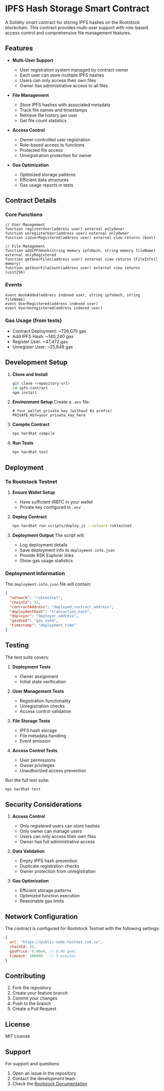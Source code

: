 # IPFS Hash Storage Smart Contract

A Solidity smart contract for storing IPFS hashes on the Rootstock blockchain. This contract provides multi-user support with role-based access control and comprehensive file management features.

## Features

- **Multi-User Support**
  - User registration system managed by contract owner
  - Each user can store multiple IPFS hashes
  - Users can only access their own files
  - Owner has administrative access to all files

- **File Management**
  - Store IPFS hashes with associated metadata
  - Track file names and timestamps
  - Retrieve file history per user
  - Get file count statistics

- **Access Control**
  - Owner-controlled user registration
  - Role-based access to functions
  - Protected file access
  - Unregistration protection for owner

- **Gas Optimization**
  - Optimized storage patterns
  - Efficient data structures
  - Gas usage reports in tests

## Contract Details

### Core Functions

```solidity
// User Management
function registerUser(address user) external onlyOwner
function unregisterUser(address user) external onlyOwner
function isUserRegistered(address user) external view returns (bool)

// File Management
function addIPFSHash(string memory ipfsHash, string memory fileName) external onlyRegistered
function getUserFiles(address user) external view returns (FileInfo[] memory)
function getUserFileCount(address user) external view returns (uint256)
```

### Events

```solidity
event HashAdded(address indexed user, string ipfsHash, string fileName)
event UserRegistered(address indexed user)
event UserUnregistered(address indexed user)
```

### Gas Usage (from tests)
- Contract Deployment: ~726,070 gas
- Add IPFS Hash: ~140,240 gas
- Register User: ~47,472 gas
- Unregister User: ~25,649 gas

## Development Setup

1. **Clone and Install**
   ```bash
   git clone <repository-url>
   cd ipfs-contract
   npm install
   ```

2. **Environment Setup**
   Create a `.env` file:
   ```
   # Your wallet private key (without 0x prefix)
   PRIVATE_KEY=your_private_key_here
   ```

3. **Compile Contract**
   ```bash
   npx hardhat compile
   ```

4. **Run Tests**
   ```bash
   npx hardhat test
   ```

## Deployment

### To Rootstock Testnet

1. **Ensure Wallet Setup**
   - Have sufficient tRBTC in your wallet
   - Private key configured in `.env`

2. **Deploy Contract**
   ```bash
   npx hardhat run scripts/deploy.js --network rsktestnet
   ```

3. **Deployment Output**
   The script will:
   - Log deployment details
   - Save deployment info to `deployment-info.json`
   - Provide RSK Explorer links
   - Show gas usage statistics

### Deployment Information
The `deployment-info.json` file will contain:
```json
{
  "network": "rsktestnet",
  "chainId": 31,
  "contractAddress": "deployed_contract_address",
  "deploymentHash": "transaction_hash",
  "deployer": "deployer_address",
  "gasUsed": "gas_used",
  "timestamp": "deployment_time"
}
```

## Testing

The test suite covers:

1. **Deployment Tests**
   - Owner assignment
   - Initial state verification

2. **User Management Tests**
   - Registration functionality
   - Unregistration checks
   - Access control validation

3. **File Storage Tests**
   - IPFS hash storage
   - File metadata handling
   - Event emission

4. **Access Control Tests**
   - User permissions
   - Owner privileges
   - Unauthorized access prevention

Run the full test suite:
```bash
npx hardhat test
```

## Security Considerations

1. **Access Control**
   - Only registered users can store hashes
   - Only owner can manage users
   - Users can only access their own files
   - Owner has full administrative access

2. **Data Validation**
   - Empty IPFS hash prevention
   - Duplicate registration checks
   - Owner protection from unregistration

3. **Gas Optimization**
   - Efficient storage patterns
   - Optimized function execution
   - Reasonable gas limits

## Network Configuration

The contract is configured for Rootstock Testnet with the following settings:
```javascript
{
  url: "https://public-node.testnet.rsk.co",
  chainId: 31,
  gasPrice: 0.06e9, // 0.06 gwei
  timeout: 300000   // 5 minutes
}
```

## Contributing

1. Fork the repository
2. Create your feature branch
3. Commit your changes
4. Push to the branch
5. Create a Pull Request

## License

MIT License

## Support

For support and questions:
1. Open an issue in the repository
2. Contact the development team
3. Check the [Rootstock Documentation](https://developers.rsk.co/) 